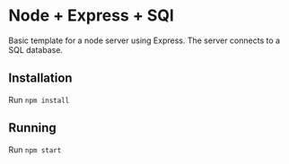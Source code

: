 # Node + Express + SQl

Basic template for a node server using Express.
The server connects to a SQL database. 

## Installation

Run `npm install`

## Running

Run `npm start`
